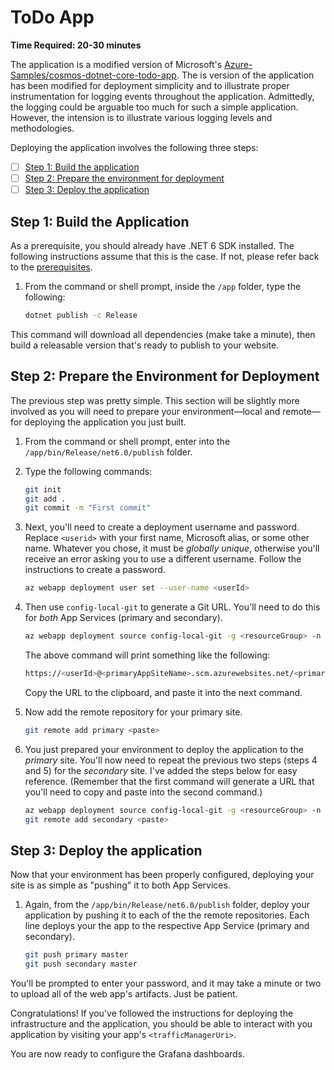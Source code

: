 # ToDo App
<!-- markdownlint-disable-next-line MD036 -->
**Time Required: 20-30 minutes**

The application is a modified version of Microsoft's [Azure-Samples/cosmos-dotnet-core-todo-app](https://github.com/Azure-Samples/cosmos-dotnet-core-todo-app). The is version of the application has been modified for deployment simplicity and to illustrate proper instrumentation for logging events throughout the application. Admittedly, the logging could be arguable too much for such a simple application. However, the intension is to illustrate various logging levels and methodologies.

Deploying the application involves the following three steps:

- [ ] [Step 1: Build the application](#step-1-build-the-application)
- [ ] [Step 2: Prepare the environment for deployment](#step-2-prepare-the-environment-for-deployment)
- [ ] [Step 3: Deploy the application](#step-3-deploy-the-application)

## Step 1: Build the Application

As a prerequisite, you should already have .NET 6 SDK installed. The following instructions assume that this is the case. If not, please refer back to the [prerequisites](../README.md#prerequisites).

1. From the command or shell prompt, inside the `/app` folder, type the following:

   ```bash
   dotnet publish -c Release
   ```

This command will download all dependencies (make take a minute), then build a releasable version that's ready to publish to your website.

## Step 2: Prepare the Environment for Deployment

The previous step was pretty simple. This section will be slightly more involved as you will need to prepare your environment&mdash;local and remote&mdash;for deploying the application you just built.

1. From the command or shell prompt, enter into the `/app/bin/Release/net6.0/publish` folder.
2. Type the following commands:  

   ```bash
   git init
   git add .
   git commit -m "First commit"
   ```

3. Next, you'll need to create a deployment username and password. Replace `<userid>` with your first name, Microsoft alias, or some other name. Whatever you chose, it must be _globally unique_, otherwise you'll receive an error asking you to use a different username.  Follow the instructions to create a password.

   ```bash
   az webapp deployment user set --user-name <userId>
   ```

4. Then use `config-local-git` to generate a Git URL. You'll need to do this for _both_ App Services (primary and secondary).

   ```bash
   az webapp deployment source config-local-git -g <resourceGroup> -n <primaryAppSiteName> --out tsv
   ```

   The above command will print something like the following:

   ```bash
   https://<userId>@<primaryAppSiteName>.scm.azurewebsites.net/<primaryAppSiteName>.git
   ```

   Copy the URL to the clipboard, and paste it into the next command.

5. Now add the remote repository for your primary site.

   ```bash
   git remote add primary <paste>
   ```

6. You just prepared your environment to deploy the application to the _primary_ site. You'll now need to repeat the previous two steps (steps 4 and 5) for the _secondary_ site. I've added the steps below for easy reference. (Remember that the first command will generate a URL that you'll need to copy and paste into the second command.)

   ```bash
   az webapp deployment source config-local-git -g <resourceGroup> -n <secondaryAppSiteName> --out tsv
   git remote add secondary <paste>
   ```

## Step 3: Deploy the application

Now that your environment has been properly configured, deploying your site is as simple as "pushing" it to both App Services.

1. Again, from the `/app/bin/Release/net6.0/publish` folder, deploy your application by pushing it to each of the the remote repositories. Each line deploys your the app to the respective App Service (primary and secondary).

   ```bash
   git push primary master
   git push secondary master
   ```

You'll be prompted to enter your password, and it may take a minute or two to upload all of the web app's artifacts. Just be patient.

Congratulations! If you've followed the instructions for deploying the infrastructure and the application, you should be able to interact with you application by visiting your app's `<trafficManagerUri>`.

You are now ready to configure the Grafana dashboards.
